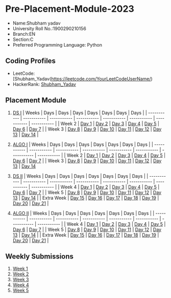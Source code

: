 # Pre-Placement-Module-2023

- Name:Shubham yadav
- University Roll No.:1900290210156
- Branch:EN
- Section:C
- Preferred Programming Language: Python

## Coding Profiles
- LeetCode: [Shubham_Yadav(https://leetcode.com/YourLeetCodeUserName/)
- HackerRank: [Shubham_Yadav](https://www.hackerrank.com/HackerRankUserName)

## Placement Module
1. [DS I](https://github.com/Shubh75056/Pre-Placement-Module-2023/tree/main/DS%20I)
    | Weeks | Days | Days | Days | Days | Days | Days | Days |
    | ----------- | ----------- | ----------- | ----------- | ----------- | ----------- | ----------- | ----------- | 
    | Week 2 | [Day 1](https://github.com/Shubh75056/Pre-Placement-Module-2023/tree/main/DS%20I/Day%201) | [Day 2](https://github.com/Shubh75056/Pre-Placement-Module-2023/tree/main/DS%20I/Day%202) | [Day 3](https://github.com/Shubh75056/Pre-Placement-Module-2023/tree/main/DS%20I/Day%203) | [Day 4](https://github.com/Shubh75056/Pre-Placement-Module-2023/tree/main/DS%20I/Day%204) | [Day 5](https://github.com/Shubh75056/Pre-Placement-Module-2023/tree/main/DS%20I/Day%205) | [Day 6](https://github.com/Shubh75056/Pre-Placement-Module-2023/tree/main/DS%20I/Day%206) | [Day 7](https://github.com/Shubh75056/Pre-Placement-Module-2023/tree/main/DS%20I/Day%207) |
    | Week 3 | [Day 8](https://github.com/Shubh75056/Pre-Placement-Module-2023/tree/main/DS%20I/Day%208) | [Day 9](https://github.com/Shubh75056/Pre-Placement-Module-2023/tree/main/DS%20I/Day%209) | [Day 10](https://github.com/Shubh75056/Pre-Placement-Module-2023/tree/main/DS%20I/Day%2010) | [Day 11](https://github.com/Shubh75056/Pre-Placement-Module-2023/tree/main/DS%20I/Day%2011) | [Day 12](https://github.com/Shubh75056/Pre-Placement-Module-2023/tree/main/DS%20I/Day%2012) | [Day 13](https://github.com/Shubh75056/Pre-Placement-Module-2023/tree/main/DS%20I/Day%2013) | [Day 14](https://github.com/Shubh75056/Pre-Placement-Module-2023/tree/main/DS%20I/Day%2014) |
    
2. [ALGO I](https://github.com/Shubh75056/Pre-Placement-Module-2023/tree/main/ALGO%20I)
    | Weeks | Days | Days | Days | Days | Days | Days | Days |
    | ----------- | ----------- | ----------- | ----------- | ----------- | ----------- | ----------- | ----------- |
    | Week 2 | [Day 1](https://github.com/Shubh75056/Pre-Placement-Module-2023/tree/main/ALGO%20I/Day%201) | [Day 2](https://github.com/Shubh75056/Pre-Placement-Module-2023/tree/main/ALGO%20I/Day%202) | [Day 3](https://github.com/Shubh75056/Pre-Placement-Module-2023/tree/main/ALGO%20I/Day%203) | [Day 4](https://github.com/Shubh75056/Pre-Placement-Module-2023/tree/main/ALGO%20I/Day%204) | [Day 5](https://github.com/Shubh75056/Pre-Placement-Module-2023/tree/main/ALGO%20I/Day%205) | [Day 6](https://github.com/Shubh75056/Pre-Placement-Module-2023/tree/main/ALGO%20I/Day%206) | [Day 7](https://github.com/Shubh75056/Pre-Placement-Module-2023/tree/main/ALGO%20I/Day%207) |
    | Week 3 | [Day 8](https://github.com/Shubh75056/Pre-Placement-Module-2023/tree/main/ALGO%20I/Day%208) | [Day 9](https://github.com/Shubh75056/Pre-Placement-Module-2023/tree/main/ALGO%20I/Day%209) | [Day 10](https://github.com/Shubh75056/Pre-Placement-Module-2023/tree/main/ALGO%20I/Day%2010) | [Day 11](https://github.com/Shubh75056/Pre-Placement-Module-2023/tree/main/ALGO%20I/Day%2011) | [Day 12](https://github.com/Shubh75056/Pre-Placement-Module-2023/tree/main/ALGO%20I/Day%2012) | [Day 13](https://github.com/Shubh75056/Pre-Placement-Module-2023/tree/main/ALGO%20I/Day%2013) | [Day 14](https://github.com/Shubh75056/Pre-Placement-Module-2023/tree/main/ALGO%20I/Day%2014)  
    
3. [DS II](https://github.com/Shubh75056/Pre-Placement-Module-2023/tree/main/DS%20II)
    | Weeks | Days | Days | Days | Days | Days | Days | Days |
    | ----------- | ----------- | ----------- | ----------- | ----------- | ----------- | ----------- | ----------- |
    | Week 4 | [Day 1](https://github.com/Shubh75056/Pre-Placement-Module-2023/tree/main/DS%20II/Day%201) | [Day 2](https://github.com/Shubh75056/Pre-Placement-Module-2023/tree/main/DS%20II/Day%202) | [Day 3](https://github.com/Shubh75056/Pre-Placement-Module-2023/tree/main/DS%20II/Day%203) | [Day 4](https://github.com/Shubh75056/Pre-Placement-Module-2023/tree/main/DS%20II/Day%204) | [Day 5](https://github.com/Shubh75056/Pre-Placement-Module-2023/tree/main/DS%20II/Day%205) | [Day 6](https://github.com/Shubh75056/Pre-Placement-Module-2023/tree/main/DS%20II/Day%206) | [Day 7](https://github.com/Shubh75056/Pre-Placement-Module-2023/tree/main/DS%20II/Day%207) | 
    | Week 5 | [Day 8](https://github.com/Shubh75056/Pre-Placement-Module-2023/tree/main/DS%20II/Day%208) | [Day 9](https://github.com/Shubh75056/Pre-Placement-Module-2023/tree/main/DS%20II/Day%209) | [Day 10](https://github.com/Shubh75056/Pre-Placement-Module-2023/tree/main/DS%20II/Day%2010) | [Day 11](https://github.com/Shubh75056/Pre-Placement-Module-2023/tree/main/DS%20II/Day%2011) | [Day 12](https://github.com/Shubh75056/Pre-Placement-Module-2023/tree/main/DS%20II/Day%2012) | [Day 13](https://github.com/Shubh75056/Pre-Placement-Module-2023/tree/main/DS%20II/Day%2013) | [Day 14](https://github.com/Shubh75056/Pre-Placement-Module-2023/tree/main/DS%20II/Day%2014) |
    | Extra Week | [Day 15](https://github.com/Shubh75056/Pre-Placement-Module-2023/tree/main/DS%20II/Day%2015) | [Day 16](https://github.com/Shubh75056/Pre-Placement-Module-2023/tree/main/DS%20II/Day%2016) | [Day 17](https://github.com/Shubh75056/Pre-Placement-Module-2023/tree/main/DS%20II/Day%2017) | [Day 18](https://github.com/Shubh75056/Pre-Placement-Module-2023/tree/main/DS%20II/Day%2018) | [Day 19](https://github.com/Shubh75056/Pre-Placement-Module-2023/tree/main/DS%20II/Day%2019) | [Day 20](https://github.com/Shubh75056/Pre-Placement-Module-2023/tree/main/DS%20II/Day%2020) | [Day 21](https://github.com/Shubh75056/Pre-Placement-Module-2023/tree/main/DS%20II/Day%2021) |
    
4. [ALGO II](https://github.com/Shubh75056/Pre-Placement-Module-2023/tree/main/ALGO%20II)
    | Weeks | Days | Days | Days | Days | Days | Days | Days |
    | ----------- | ----------- | ----------- | ----------- | ----------- | ----------- | ----------- | ----------- |
    | Week 4 | [Day 1](https://github.com/Shubh75056/Pre-Placement-Module-2023/tree/main/ALGO%20II/Day%201) | [Day 2](https://github.com/Shubh75056/Pre-Placement-Module-2023/tree/main/ALGO%20II/Day%202) | [Day 3](https://github.com/Shubh75056/Pre-Placement-Module-2023/tree/main/ALGO%20II/Day%203) | [Day 4](https://github.com/Shubh75056/Pre-Placement-Module-2023/tree/main/ALGO%20II/Day%204) | [Day 5](https://github.com/Shubh75056/Pre-Placement-Module-2023/tree/main/ALGO%20II/Day%205) | [Day 6](https://github.com/Shubh75056/Pre-Placement-Module-2023/tree/main/ALGO%20II/Day%206) | [Day 7](https://github.com/Shubh75056/Pre-Placement-Module-2023/tree/main/ALGO%20II/Day%207) |
    | Week 5 | [Day 8](https://github.com/Shubh75056/Pre-Placement-Module-2023/tree/main/ALGO%20II/Day%208) | [Day 9](https://github.com/Shubh75056/Pre-Placement-Module-2023/tree/main/ALGO%20II/Day%209) | [Day 10](https://github.com/Shubh75056/Pre-Placement-Module-2023/tree/main/ALGO%20II/Day%2010) | [Day 11](https://github.com/Shubh75056/Pre-Placement-Module-2023/tree/main/ALGO%20II/Day%2011) | [Day 12](https://github.com/Shubh75056/Pre-Placement-Module-2023/tree/main/ALGO%20II/Day%2012) | [Day 13](https://github.com/Shubh75056/Pre-Placement-Module-2023/tree/main/ALGO%20II/Day%2013) | [Day 14](https://github.com/Shubh75056/Pre-Placement-Module-2023/tree/main/ALGO%20II/Day%2014) |
    | Extra Week | [Day 15](https://github.com/Shubh75056/Pre-Placement-Module-2023/tree/main/ALGO%20II/Day%2015) | [Day 16](https://github.com/Shubh75056/Pre-Placement-Module-2023/tree/main/ALGO%20II/Day%2016) | [Day 17](https://github.com/Shubh75056/Pre-Placement-Module-2023/tree/main/ALGO%20II/Day%2017) | [Day 18](https://github.com/Shubh75056/Pre-Placement-Module-2023/tree/main/ALGO%20II/Day%2018) | [Day 19](https://github.com/Shubh75056/Pre-Placement-Module-2023/tree/main/ALGO%20II/Day%2019) | [Day 20](https://github.com/Shubh75056/Pre-Placement-Module-2023/tree/main/ALGO%20II/Day%2020) | [Day 21](https://github.com/Shubh75056/Pre-Placement-Module-2023/tree/main/ALGO%20II/Day%2021) |

## Weekly Submissions
1. [Week 1](https://github.com/Shubh75056/Pre-Placement-Module-2023/tree/main/Weekly%20Submissions/Week%201)
2. [Week 2](https://github.com/Shubh75056/Pre-Placement-Module-2023/tree/main/Weekly%20Submissions/Week%202)
3. [Week 3](https://github.com/Shubh75056/Pre-Placement-Module-2023/tree/main/Weekly%20Submissions/Week%203)
4. [Week 4](https://github.com/Shubh75056/Pre-Placement-Module-2023/tree/main/Weekly%20Submissions/Week%204)
5. [Week 5](https://github.com/Shubh75056/Pre-Placement-Module-2023/tree/main/Weekly%20Submissions/Week%205)
